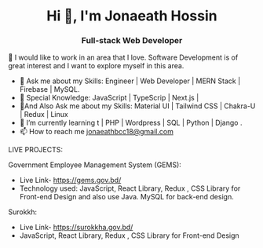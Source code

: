 <h1 align="center">Hi 👋, I'm Jonaeath Hossin</h1>
<h3 align="center">Full-stack Web Developer</h3>
👯 I would like to work in an area that I love. Software Development is of great interest and I want to explore myself in this area.


- 🌱 Ask me about my Skills: Engineer | Web Developer | MERN Stack | Firebase | MySQL.
-  🌱 Special Knowledge: JavaScript | TypeScrip | Next.js |
-  🌱And Also Ask me about my Skills: Material UI | Tailwind CSS | Chakra-U | Redux | Linux
- 💬 I’m currently learning t | PHP | Wordpress | SQL | Python | Django .  
- 📫 How to reach me  jonaeathbcc18@gmail.com

LIVE PROJECTS:

Government Employee Management System (GEMS):
* Live Link- https://gems.gov.bd/
* Technology used: JavaScript, React Library, Redux , CSS Library for Front-end Design and also use Java. MySQL for back-end design.

Surokkh:
* Live Link- https://surokkha.gov.bd/
* JavaScript, React Library, Redux , CSS Library for Front-end Design
